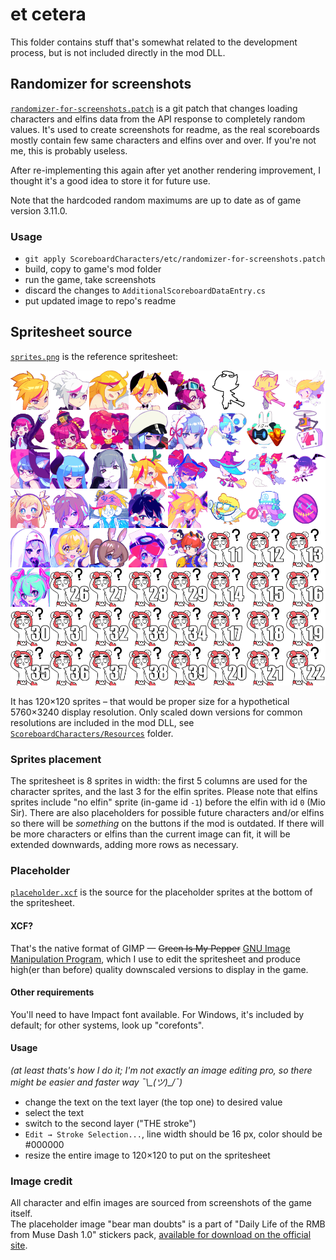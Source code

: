 # et cetera
This folder contains stuff that's somewhat related to the development process, but is not included directly in the mod DLL.

## Randomizer for screenshots
[`randomizer-for-screenshots.patch`](./randomizer-for-screenshots.patch) is a git patch that changes loading characters and elfins data from the API response to completely random values. It's used to create screenshots for readme, as the real scoreboards mostly contain few same characters and elfins over and over. If you're not me, this is probably useless.

After re-implementing this again after yet another rendering improvement, I thought it's a good idea to store it for future use.

Note that the hardcoded random maximums are up to date as of game version 3.11.0.

### Usage
- `git apply ScoreboardCharacters/etc/randomizer-for-screenshots.patch`
- build, copy to game's mod folder
- run the game, take screenshots
- discard the changes to `AdditionalScoreboardDataEntry.cs`
- put updated image to repo's readme

## Spritesheet source
[`sprites.png`](./sprites.png) is the reference spritesheet:

![fun fact: it used to be the actual spritesheet for about a year before v7 scaling update](sprites.png)

It has 120×120 sprites – that would be proper size for a hypothetical 5760×3240 display resolution. Only scaled down versions for common resolutions are included in the mod DLL, see [`ScoreboardCharacters/Resources`](../Resources) folder.

### Sprites placement
The spritesheet is 8 sprites in width: the first 5 columns are used for the character sprites, and the last 3 for the elfin sprites. Please note that elfins sprites include "no elfin" sprite (in-game id `-1`) before the elfin with id `0` (Mio Sir). There are also placeholders for possible future characters and/or elfins so there will be _something_ on the buttons if the mod is outdated. If there will be more characters or elfins than the current image can fit, it will be extended downwards, adding more rows as necessary.

### Placeholder
[`placeholder.xcf`](./placeholder.xcf) is the source for the placeholder sprites at the bottom of the spritesheet.

#### XCF?
That's the native format of GIMP — ~~Green Is My Pepper~~ [GNU Image Manipulation Program](https://www.gimp.org/), which I use to edit the spritesheet and produce high(er than before) quality downscaled versions to display in the game.

#### Other requirements
You'll need to have Impact font available. For Windows, it's included by default; for other systems, look up "corefonts".

#### Usage
_(at least thats's how I do it; I'm not exactly an image editing pro, so there might be easier and faster way ¯\\\_(ツ)\_/¯)_
- change the text on the text layer (the top one) to desired value
- select the text
- switch to the second layer ("THE stroke")
- `Edit → Stroke Selection...`, line width should be 16 px, color should be #000000
- resize the entire image to 120×120 to put on the spritesheet

### Image credit
All character and elfin images are sourced from screenshots of the game itself.  
The placeholder image "bear man doubts" is a part of "Daily Life of the RMB from Muse Dash 1.0" stickers pack, [available for download on the official site](https://musedash.peropero.net/#/special/stickers).
